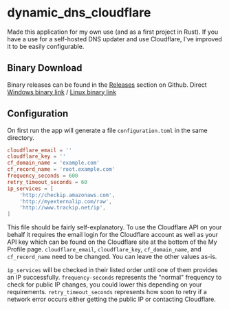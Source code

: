 # dynamic_dns_cloudflare

Made this application for my own use (and as a first project in Rust). If you have a use for a self-hosted DNS updater and use Cloudflare, I've improved it to be easily configurable.

## Binary Download
Binary releases can be found in the [Releases](https://github.com/kabiiQ/dynamic_dns_cloudflare/releases) section on Github. Direct [Windows binary link](https://github.com/kabiiQ/dynamic_dns_cloudflare/releases/download/1.0.0/dynamic_dns.exe) / [Linux binary link](https://github.com/kabiiQ/dynamic_dns_cloudflare/releases/download/1.0.0/dynamic_dns_linux)

## Configuration

On first run the app will generate a file `configuration.toml` in the same directory. 
```toml
cloudflare_email = ''
cloudflare_key = ''
cf_domain_name = 'example.com'
cf_record_name = 'root.example.com'
frequency_seconds = 600
retry_timeout_seconds = 60
ip_services = [
    'http://checkip.amazonaws.com',
    'http://myexternalip.com/raw',
    'http://www.trackip.net/ip',
]
```
This file should be fairly self-explanatory. To use the Cloudflare API on your behalf it requires the email login for the Cloudflare account as well as your API key which can be found on the Cloudflare site at the bottom of the My Profile page. `cloudflare_email`, `cloudflare_key`, `cf_domain_name`, and `cf_record_name` need to be changed. You can leave the other values as-is. 

`ip_services` will be checked in their listed order until one of them provides an IP successfully. `frequency-seconds` represents the "normal" frequency to check for public IP changes, you could lower this depending on your requirements. `retry_timeout_seconds` represents how soon to retry if a network error occurs either getting the public IP or contacting Cloudflare.
